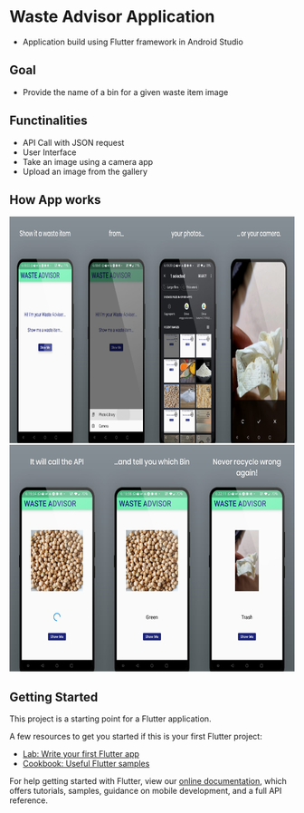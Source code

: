 # Waste Advisor Application
- Application build using Flutter framework in Android Studio

## Goal
- Provide the name of a bin for a given waste item image

## Functinalities 
- API Call with JSON request
- User Interface
- Take an image using a camera app
- Upload an image from the gallery

## How App works
<img src="https://github.com/vir007/Waste-advisor-application/blob/master/Screenshot/1.png" height="400" width="auto" alt="Home Screen of App" />

<img src="https://github.com/vir007/Waste-advisor-application/blob/master/Screenshot/2.png" height="400" width="auto" alt="Home Screen of App" />


## Getting Started

This project is a starting point for a Flutter application.

A few resources to get you started if this is your first Flutter project:

- [Lab: Write your first Flutter app](https://flutter.dev/docs/get-started/codelab)
- [Cookbook: Useful Flutter samples](https://flutter.dev/docs/cookbook)

For help getting started with Flutter, view our
[online documentation](https://flutter.dev/docs), which offers tutorials,
samples, guidance on mobile development, and a full API reference.
